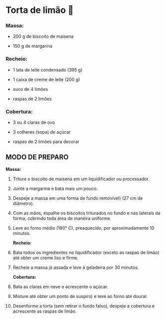 # Torta de limão :lemon:

### Massa:

- 200 g de biscoito de maisena

- 150 g de margarina

### **Recheio:**

- 1 lata de leite condensado (395 g)

- 1 caixa de creme de leite (200 g)

- suco de 4 limões

- raspas de 2 limões

### **Cobertura:**

- 3 ou 4 claras de ovo

- 3 colheres (sopa) de açúcar

- raspas de 2 limões para decorar



## MODO DE PREPARO

**Massa:**

1. Triture o biscoito de maisena em um liquidificador ou processador.

2. Junte a margarina e bata mais um pouco.

3. Despeje a massa em uma forma de fundo removível) (27 cm de diâmetro).

4. Com as mãos, espalhe os biscoitos triturados no fundo e nas laterais da forma, cobrindo toda área de maneira uniforme.

5. Leve ao forno médio (180° C), preaquecido, por aproximadamente 10 minutos.

   **Recheio:**

6. Bata todos os ingredientes no liquidificador (exceto as raspas de limão) até obter um creme liso e firme.

7. Recheie a massa já assada e leve à geladeira por 30 minutos.

   **Cobertura:**

8. Bata as claras em neve e acrescente o açúcar.

9. Misture até obter um ponto de suspiro) e leve ao forno até dourar.

10. Desenforme a torta (sem retirar o fundo falso), despeje a cobertura e acrescente as raspas de limão.







